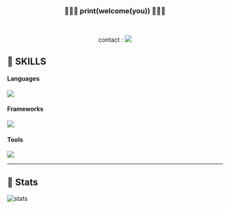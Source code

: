 <div align="center">

### 👋👋👋  print(welcome(you))  👋👋👋

<br/>

contact : <img src="https://img.shields.io/badge/chchih99@gmail.com-EA4335?style=for-the-badge&logo=Gmail&logoColor=white" />

</div>


## 🔎 SKILLS

#### Languages
<img src="https://img.shields.io/badge/JavaScript-323330?style=for-the-badge&logo=javascript&logoColor=F7DF1E" />


#### Frameworks
<img src="https://img.shields.io/badge/React_Native-20232A?style=for-the-badge&logo=react&logoColor=61DAFB" />

#### Tools
<img src="https://img.shields.io/badge/git-F05032?style=for-the-badge&logo=git&logoColor=white">

<hr/>

## 👷 Stats

![stats](https://github-readme-stats-git-masterrstaa-rickstaa.vercel.app/api?username=watchiswatch&&show_icons=true&theme=dark)



























<!--
**watchiswatch/watchiswatch** is a ✨ _special_ ✨ repository because its `README.md` (this file) appears on your GitHub profile.

Here are some ideas to get you started:

- 🔭 I’m currently working on ...
- 🌱 I’m currently learning ...
- 👯 I’m looking to collaborate on ...
- 🤔 I’m looking for help with ...
- 💬 Ask me about ...
- 📫 How to reach me: ...
- 😄 Pronouns: ...
- ⚡ Fun fact: ...

<img src="{BadgeURLHere}" />

[![watchiswatch's github stats](https://github-readme-stats.vercel.app/api/top-langs/?username=watchiswatch&show_icons=true&hide_border=true&title_color=004386&icon_color=004386&layout=compact)](https://github.com/watchiswatch)
-->
